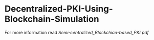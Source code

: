 # Decentralized-PKI-Using-Blockchain-Simulation

For more information read *Semi-centralized_Blockchian-based_PKI.pdf*
